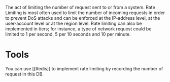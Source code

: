 The act of limiting the number of request sent to or from a system. Rate Limiting is most often used to limit the number of incoming requests in order to prevent DoS attacks and can be enforced at the IP-address level, at the user-account level or at the region level. Rate limiting can also be implemented in tiers; for instance, a type of network request could be limited to 1 per second, 5 per 10 seconds and 10 per minute.

# Tools
You can use [[Redis]] to implement rate limiting by recording the number of request in this DB.